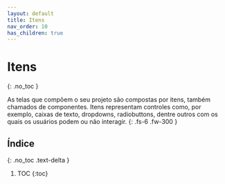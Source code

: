```yaml
---
layout: default
title: Itens
nav_order: 10
has_children: true
---
```


# Itens
{: .no_toc }


As telas que compõem o seu projeto são compostas por itens, também chamados de componentes. Itens representam controles como, por exemplo, caixas de texto, dropdowns, radiobuttons, dentre outros com os quais os usuários podem ou não interagir.
{: .fs-6 .fw-300 }

## Índice
{: .no_toc .text-delta }

1. TOC
{:toc}


